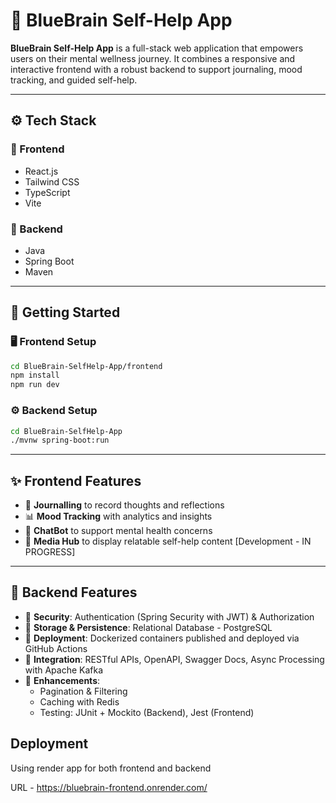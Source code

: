 
# 💙 BlueBrain Self-Help App

**BlueBrain Self-Help App** is a full-stack web application that empowers users on their mental wellness journey. It combines a responsive and interactive frontend with a robust backend to support journaling, mood tracking, and guided self-help.

---

## ⚙️ Tech Stack

### 🔹 Frontend
- React.js  
- Tailwind CSS  
- TypeScript  
- Vite  

### 🔹 Backend
- Java  
- Spring Boot  
- Maven  

---

## 🚀 Getting Started

### 🖥️ Frontend Setup

```bash
cd BlueBrain-SelfHelp-App/frontend
npm install
npm run dev
```

### ⚙️ Backend Setup

```bash
cd BlueBrain-SelfHelp-App
./mvnw spring-boot:run
```

---

## ✨ Frontend Features

- 📝 **Journalling** to record thoughts and reflections  
- 📊 **Mood Tracking** with analytics and insights  
- 🤖 **ChatBot** to support mental health concerns  
- 🎥 **Media Hub** to display relatable self-help content  [Development - IN PROGRESS]

---

## 🔐 Backend Features

- 🔐 **Security**: Authentication (Spring Security with JWT) & Authorization  
- 💾 **Storage & Persistence**: Relational Database - PostgreSQL  
- 🐳 **Deployment**: Dockerized containers published and deployed via GitHub Actions  
- 🔗 **Integration**: RESTful APIs, OpenAPI, Swagger Docs, Async Processing with Apache Kafka  
- 🚀 **Enhancements**:  
  - Pagination & Filtering  
  - Caching with Redis  
  - Testing: JUnit + Mockito (Backend), Jest (Frontend)  


## Deployment

Using render app for both frontend and backend

URL - https://bluebrain-frontend.onrender.com/ 
